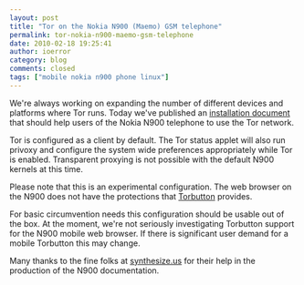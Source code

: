 ```yaml
---
layout: post
title: "Tor on the Nokia N900 (Maemo) GSM telephone"
permalink: tor-nokia-n900-maemo-gsm-telephone
date: 2010-02-18 19:25:41
author: ioerror
category: blog
comments: closed
tags: ["mobile nokia n900 phone linux"]
---
```


We're always working on expanding the number of different devices and platforms where Tor runs. Today we've published an [installation document](https://www.torproject.org/docs/N900.html) that should help users of the Nokia N900 telephone to use the Tor network.

Tor is configured as a client by default. The Tor status applet will also run privoxy and configure the system wide preferences appropriately while Tor is enabled. Transparent proxying is not possible with the default N900 kernels at this time.

Please note that this is an experimental configuration. The web browser on the N900 does not have the protections that [Torbutton](https://www.torproject.org/torbutton/) provides.

For basic circumvention needs this configuration should be usable out of the box. At the moment, we're not seriously investigating Torbutton support for the N900 mobile web browser. If there is significant user demand for a mobile Torbutton this may change.

<!-- more -->

Many thanks to the fine folks at [synthesize.us](https://synthesize.us/home) for their help in the production of the N900 documentation.
